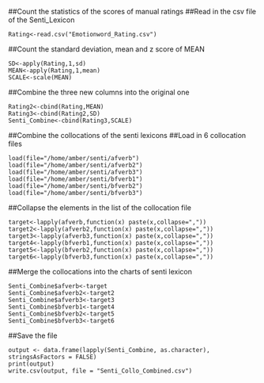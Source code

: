 ##Count the statistics of the scores of manual ratings
##Read in the csv file of the Senti_Lexicon
```{r}
Rating<-read.csv("Emotionword_Rating.csv")
```
##Count the standard deviation, mean and z score of MEAN
```{r}
SD<-apply(Rating,1,sd)
MEAN<-apply(Rating,1,mean)
SCALE<-scale(MEAN)
```
##Combine the three new columns into the original one
```{r}
Rating2<-cbind(Rating,MEAN)
Rating3<-cbind(Rating2,SD)
Senti_Combine<-cbind(Rating3,SCALE)
```

##Combine the collocations of the senti lexicons
##Load in 6 collocation files
```{r}
load(file="/home/amber/senti/afverb")
load(file="/home/amber/senti/afverb2")
load(file="/home/amber/senti/afverb3")
load(file="/home/amber/senti/bfverb1")
load(file="/home/amber/senti/bfverb2")
load(file="/home/amber/senti/bfverb3")
```

##Collapse the elements in the list of the collocation file
```{r}
target<-lapply(afverb,function(x) paste(x,collapse=","))
target2<-lapply(afverb2,function(x) paste(x,collapse=","))
target3<-lapply(afverb3,function(x) paste(x,collapse=","))
target4<-lapply(bfverb1,function(x) paste(x,collapse=","))
target5<-lapply(bfverb2,function(x) paste(x,collapse=","))
target6<-lapply(bfverb3,function(x) paste(x,collapse=","))
```

##Merge the collocations into the charts of senti lexicon
```{r}
Senti_Combine$afverb<-target
Senti_Combine$afverb2<-target2
Senti_Combine$afverb3<-target3
Senti_Combine$bfverb1<-target4
Senti_Combine$bfverb2<-target5
Senti_Combine$bfverb3<-target6
```

##Save the file
```{r}
output <- data.frame(lapply(Senti_Combine, as.character), stringsAsFactors = FALSE)
print(output)
write.csv(output, file = "Senti_Collo_Combined.csv")

```
